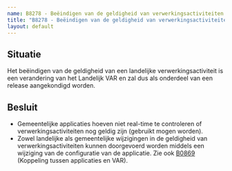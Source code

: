 ```yaml
---
name: B8278 - Beëindigen van de geldigheid van verwerkingsactiviteiten
title: "B8278 - Beëindigen van de geldigheid van verwerkingsactiviteiten"
layout: default
---
```


## Situatie
Het beëindigen van de geldigheid van een landelijke verwerkingsactiviteit is een verandering van het Landelijk VAR en zal dus als onderdeel van een release aangekondigd worden. 

## Besluit
-	Gemeentelijke applicaties hoeven niet real-time te controleren of verwerkingsactiviteiten nog geldig zijn (gebruikt mogen worden).
-	Zowel landelijke als gemeentelijke wijzigingen in de geldigheid van verwerkingsactiviteiten kunnen doorgevoerd worden middels een wijziging van de configuratie van de applicatie. Zie ook [B0869](./0869.md) (Koppeling tussen applicaties en VAR).

